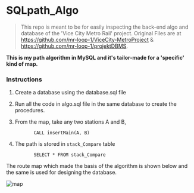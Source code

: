 # SQLpath_Algo

> This repo is meant to be for easily inspecting the back-end algo and database of the 'Vice City Metro Rail' project. Original Files are at https://github.com/mr-loop-1/ViceCity-MetroProject & https://github.com/mr-loop-1/projektDBMS. 

**This is my path algorithm in MySQL and it's tailor-made for a 'specific' kind of map.**

### Instructions
1. Create a database using the database.sql file
2. Run all the code in algo.sql file in the same database to create the procedures.
3. From the map, take any two stations A and B,
              
              CALL insertMain(A, B)
4. The path is stored in `stack_Compare` table
              
              SELECT * FROM stack_Compare

The route map which made the basis of the algorithm is shown below and the same is used for designing the database.

![map](https://user-images.githubusercontent.com/92433908/148652055-23a37e70-3713-4932-941d-d31d4bd1835e.jpg)

